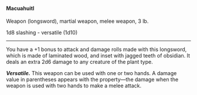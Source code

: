 #### Macuahuitl

Weapon (longsword), martial weapon, melee weapon, 3 lb.

1d8 slashing  - versatile (1d10)

---

You have a +1 bonus to attack and damage rolls made with this longsword, which is made of laminated wood, and inset with jagged teeth of obsidian. It deals an extra 2d6 damage to any creature of the plant type.

***Versatile.*** This weapon can be used with one or two hands. A damage value in parentheses appears with the property—the damage when the weapon is used with two hands to make a melee attack.